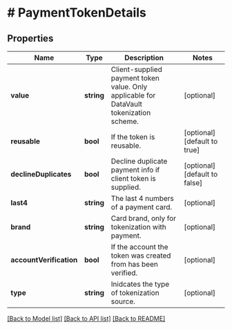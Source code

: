 # # PaymentTokenDetails

## Properties

Name | Type | Description | Notes
------------ | ------------- | ------------- | -------------
**value** | **string** | Client-supplied payment token value. Only applicable for DataVault tokenization scheme. | [optional] 
**reusable** | **bool** | If the token is reusable. | [optional] [default to true]
**declineDuplicates** | **bool** | Decline duplicate payment info if client token is supplied. | [optional] [default to false]
**last4** | **string** | The last 4 numbers of a payment card. | [optional] 
**brand** | **string** | Card brand, only for tokenization with payment. | [optional] 
**accountVerification** | **bool** | If the account the token was created from has been verified. | [optional] 
**type** | **string** | Inidcates the type of tokenization source. | [optional] 

[[Back to Model list]](../../README.md#documentation-for-models) [[Back to API list]](../../README.md#documentation-for-api-endpoints) [[Back to README]](../../README.md)


